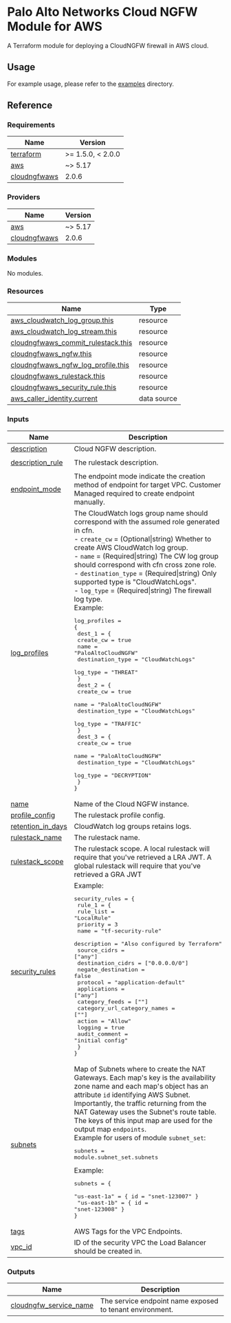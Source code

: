 # Palo Alto Networks Cloud NGFW Module for AWS

A Terraform module for deploying a CloudNGFW firewall in AWS cloud.

## Usage

For example usage, please refer to the [examples](https://github.com/PaloAltoNetworks/terraform-aws-swfw-modules/tree/main/examples) directory.


## Reference
<!-- BEGIN_TF_DOCS -->
### Requirements

| Name | Version |
|------|---------|
| <a name="requirement_terraform"></a> [terraform](#requirement\_terraform) | >= 1.5.0, < 2.0.0 |
| <a name="requirement_aws"></a> [aws](#requirement\_aws) | ~> 5.17 |
| <a name="requirement_cloudngfwaws"></a> [cloudngfwaws](#requirement\_cloudngfwaws) | 2.0.6 |

### Providers

| Name | Version |
|------|---------|
| <a name="provider_aws"></a> [aws](#provider\_aws) | ~> 5.17 |
| <a name="provider_cloudngfwaws"></a> [cloudngfwaws](#provider\_cloudngfwaws) | 2.0.6 |

### Modules

No modules.

### Resources

| Name | Type |
|------|------|
| [aws_cloudwatch_log_group.this](https://registry.terraform.io/providers/hashicorp/aws/latest/docs/resources/cloudwatch_log_group) | resource |
| [aws_cloudwatch_log_stream.this](https://registry.terraform.io/providers/hashicorp/aws/latest/docs/resources/cloudwatch_log_stream) | resource |
| [cloudngfwaws_commit_rulestack.this](https://registry.terraform.io/providers/PaloAltoNetworks/cloudngfwaws/2.0.6/docs/resources/commit_rulestack) | resource |
| [cloudngfwaws_ngfw.this](https://registry.terraform.io/providers/PaloAltoNetworks/cloudngfwaws/2.0.6/docs/resources/ngfw) | resource |
| [cloudngfwaws_ngfw_log_profile.this](https://registry.terraform.io/providers/PaloAltoNetworks/cloudngfwaws/2.0.6/docs/resources/ngfw_log_profile) | resource |
| [cloudngfwaws_rulestack.this](https://registry.terraform.io/providers/PaloAltoNetworks/cloudngfwaws/2.0.6/docs/resources/rulestack) | resource |
| [cloudngfwaws_security_rule.this](https://registry.terraform.io/providers/PaloAltoNetworks/cloudngfwaws/2.0.6/docs/resources/security_rule) | resource |
| [aws_caller_identity.current](https://registry.terraform.io/providers/hashicorp/aws/latest/docs/data-sources/caller_identity) | data source |

### Inputs

| Name | Description | Type | Default | Required |
|------|-------------|------|---------|:--------:|
| <a name="input_description"></a> [description](#input\_description) | Cloud NGFW description. | `string` | `"CloudNGFW"` | no |
| <a name="input_description_rule"></a> [description\_rule](#input\_description\_rule) | The rulestack description. | `string` | `"CloudNGFW rulestack"` | no |
| <a name="input_endpoint_mode"></a> [endpoint\_mode](#input\_endpoint\_mode) | The endpoint mode indicate the creation method of endpoint for target VPC. Customer Managed required to create endpoint manually. | `string` | `"CustomerManaged"` | no |
| <a name="input_log_profiles"></a> [log\_profiles](#input\_log\_profiles) | The CloudWatch logs group name should correspond with the assumed role generated in cfn.<br/>- `create_cw`        = (Optional\|string) Whether to create AWS CloudWatch log group.<br/>- `name`             = (Required\|string) The CW log group should correspond with cfn cross zone role.<br/>- `destination_type` = (Required\|string) Only supported type is "CloudWatchLogs".<br/>- `log_type`         = (Required\|string) The firewall log type.<br/>Example:<pre>log_profiles = {<br/>  dest_1 = {<br/>    create_cw        = true<br/>    name             = "PaloAltoCloudNGFW"<br/>    destination_type = "CloudWatchLogs"<br/>    log_type         = "THREAT"<br/>  }<br/>  dest_2 = {<br/>    create_cw        = true<br/>    name             = "PaloAltoCloudNGFW"<br/>    destination_type = "CloudWatchLogs"<br/>    log_type         = "TRAFFIC"<br/>  }<br/>  dest_3 = {<br/>    create_cw        = true<br/>    name             = "PaloAltoCloudNGFW"<br/>    destination_type = "CloudWatchLogs"<br/>    log_type         = "DECRYPTION"<br/>  }<br/>}</pre> | <pre>map(object({<br/>    create_cw        = optional(bool, false)<br/>    name             = string<br/>    destination_type = string<br/>    log_type         = string<br/>    }<br/>  ))</pre> | `{}` | no |
| <a name="input_name"></a> [name](#input\_name) | Name of the Cloud NGFW instance. | `string` | n/a | yes |
| <a name="input_profile_config"></a> [profile\_config](#input\_profile\_config) | The rulestack profile config. | `map(any)` | `{}` | no |
| <a name="input_retention_in_days"></a> [retention\_in\_days](#input\_retention\_in\_days) | CloudWatch log groups retains logs. | `number` | `365` | no |
| <a name="input_rulestack_name"></a> [rulestack\_name](#input\_rulestack\_name) | The rulestack name. | `string` | n/a | yes |
| <a name="input_rulestack_scope"></a> [rulestack\_scope](#input\_rulestack\_scope) | The rulestack scope. A local rulestack will require that you've retrieved a LRA JWT. A global rulestack will require that you've retrieved a GRA JWT | `string` | `"Local"` | no |
| <a name="input_security_rules"></a> [security\_rules](#input\_security\_rules) | Example:<pre>security_rules = {<br/>  rule_1 = {<br/>    rule_list                   = "LocalRule"<br/>    priority                    = 3<br/>    name                        = "tf-security-rule"<br/>    description                 = "Also configured by Terraform"<br/>    source_cidrs                = ["any"]<br/>    destination_cidrs           = ["0.0.0.0/0"]<br/>    negate_destination          = false<br/>    protocol                    = "application-default"<br/>    applications                = ["any"]<br/>    category_feeds              = [""]<br/>    category_url_category_names = [""]<br/>    action                      = "Allow"<br/>    logging                     = true<br/>    audit_comment               = "initial config"<br/>  }<br/>}</pre> | <pre>map(object({<br/>    rule_list                   = string<br/>    priority                    = number<br/>    name                        = string<br/>    description                 = optional(string)<br/>    source_cidrs                = set(string)<br/>    destination_cidrs           = set(string)<br/>    negate_destination          = optional(bool, false)<br/>    protocol                    = optional(string, "application-default")<br/>    applications                = optional(set(string), ["any"])<br/>    category_feeds              = optional(set(string))<br/>    category_url_category_names = optional(set(string))<br/>    action                      = string<br/>    logging                     = bool<br/>    audit_comment               = optional(string)<br/>  }))</pre> | `{}` | no |
| <a name="input_subnets"></a> [subnets](#input\_subnets) | Map of Subnets where to create the NAT Gateways. Each map's key is the availability zone name and each map's object has an attribute `id` identifying AWS Subnet. Importantly, the traffic returning from the NAT Gateway uses the Subnet's route table.<br/>The keys of this input map are used for the output map `endpoints`.<br/>Example for users of module `subnet_set`:<pre>subnets = module.subnet_set.subnets</pre>Example:<pre>subnets = {<br/>  "us-east-1a" = { id = "snet-123007" }<br/>  "us-east-1b" = { id = "snet-123008" }<br/>}</pre> | <pre>map(object({<br/>    id   = string<br/>    tags = map(string)<br/>  }))</pre> | n/a | yes |
| <a name="input_tags"></a> [tags](#input\_tags) | AWS Tags for the VPC Endpoints. | `map(string)` | `{}` | no |
| <a name="input_vpc_id"></a> [vpc\_id](#input\_vpc\_id) | ID of the security VPC the Load Balancer should be created in. | `string` | n/a | yes |

### Outputs

| Name | Description |
|------|-------------|
| <a name="output_cloudngfw_service_name"></a> [cloudngfw\_service\_name](#output\_cloudngfw\_service\_name) | The service endpoint name exposed to tenant environment. |
<!-- END_TF_DOCS -->
